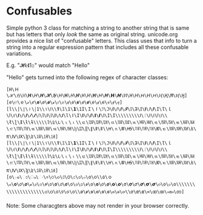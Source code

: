 # Confusables
Simple python 3 class for matching a string to another string that is same but
has letters that only *look* the same as original string. unicode.org
provides a nice list of "confusable" letters.  This class uses that
info to turn a string into a regular expression pattern that includes all
these confusable variations.

E.g. "𝓗℮𝐥1೦" would match "Hello"

"Hello" gets turned into the following regex of character classes:

    [H\Ｈ\ℋ\ℌ\ℍ\𝐇\𝐻\𝑯\𝓗\𝕳\𝖧\𝗛\𝘏\𝙃\𝙷\Η\𝚮\𝛨\𝜢\𝝜\𝞖\Ⲏ\Н\Ꮋ\ᕼ\ꓧ\𐋏\Ⱨ\Ң\Ħ\Ӊ\Ӈ]
    [e\℮\ｅ\ℯ\ⅇ\𝐞\𝑒\𝒆\𝓮\𝔢\𝕖\𝖊\𝖾\𝗲\𝘦\𝙚\𝚎\ꬲ\е\ҽ\ɇ\ҿ]
    [l\‎\|\∣\⏽\￨1\‎\۱\𐌠\‎\𝟏\𝟙\𝟣\𝟭\𝟷I\Ｉ\Ⅰ\ℐ\ℑ\𝐈\𝐼\𝑰\𝓘\𝕀\𝕴\𝖨\𝗜\𝘐\𝙄\𝙸\Ɩ\ｌ\ⅼ\ℓ\𝐥\𝑙\𝒍\𝓁\𝓵\𝔩\𝕝\𝖑\𝗅\𝗹\𝘭\𝙡\𝚕\ǀ\Ι\𝚰\𝛪\𝜤\𝝞\𝞘\Ⲓ\І\Ӏ\‎\‎\‎\‎\‎\‎\‎\‎\ⵏ\ᛁ\ꓲ\𖼨\𐊊\𐌉\‎\‎\ł\ɭ\Ɨ\ƚ\ɫ\‎\‎\‎\‎\ŀ\Ŀ\ᒷ\🄂\⒈\‎\⒓\㏫\㋋\㍤\⒔\㏬\㍥\⒕\㏭\㍦\⒖\㏮\㍧\⒗\㏯\㍨\⒘\㏰\㍩\⒙\㏱\㍪\⒚\㏲\㍫\ǉ\Ĳ\‖\∥\Ⅱ\ǁ\‎\𐆙\⒒\Ⅲ\𐆘\㏪\㋊\㍣\Ю\⒑\㏩\㋉\㍢\ʪ\₶\Ⅳ\Ⅸ\ɮ\ʫ\㏠\㋀\㍙]
    [l\‎\|\∣\⏽\￨1\‎\۱\𐌠\‎\𝟏\𝟙\𝟣\𝟭\𝟷I\Ｉ\Ⅰ\ℐ\ℑ\𝐈\𝐼\𝑰\𝓘\𝕀\𝕴\𝖨\𝗜\𝘐\𝙄\𝙸\Ɩ\ｌ\ⅼ\ℓ\𝐥\𝑙\𝒍\𝓁\𝓵\𝔩\𝕝\𝖑\𝗅\𝗹\𝘭\𝙡\𝚕\ǀ\Ι\𝚰\𝛪\𝜤\𝝞\𝞘\Ⲓ\І\Ӏ\‎\‎\‎\‎\‎\‎\‎\‎\ⵏ\ᛁ\ꓲ\𖼨\𐊊\𐌉\‎\‎\ł\ɭ\Ɨ\ƚ\ɫ\‎\‎\‎\‎\ŀ\Ŀ\ᒷ\🄂\⒈\‎\⒓\㏫\㋋\㍤\⒔\㏬\㍥\⒕\㏭\㍦\⒖\㏮\㍧\⒗\㏯\㍨\⒘\㏰\㍩\⒙\㏱\㍪\⒚\㏲\㍫\ǉ\Ĳ\‖\∥\Ⅱ\ǁ\‎\𐆙\⒒\Ⅲ\𐆘\㏪\㋊\㍣\Ю\⒑\㏩\㋉\㍢\ʪ\₶\Ⅳ\Ⅸ\ɮ\ʫ\㏠\㋀\㍙]
    [o\ం\ಂ\ം\ං\०\੦\૦\௦\౦\೦\൦\๐\໐\၀\‎\۵\ｏ\ℴ\𝐨\𝑜\𝒐\𝓸\𝔬\𝕠\𝖔\𝗈\𝗼\𝘰\𝙤\𝚘\ᴏ\ᴑ\ꬽ\ο\𝛐\𝜊\𝝄\𝝾\𝞸\σ\𝛔\𝜎\𝝈\𝞂\𝞼\ⲟ\о\ჿ\օ\‎\‎\‎\‎\‎\‎\‎\‎\‎\‎\‎\‎\‎\‎\‎\‎\‎\‎\‎\‎\ഠ\ဝ\𐓪\𑣈\𑣗\𐐬\‎\ø\ꬾ\ɵ\ꝋ\ө\ѳ\ꮎ\ꮻ\ꭴ\‎\ơ\œ\ɶ\∞\ꝏ\ꚙ\ൟ\တ]

Note: Some characgters above may not render in your browser correctly. 

